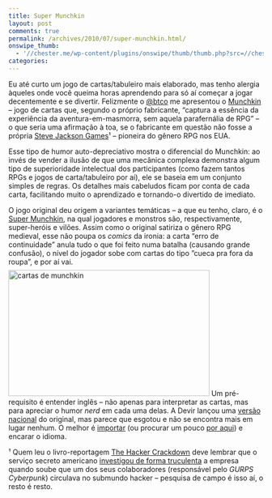 ```yaml
---
title: Super Munchkin
layout: post
comments: true
permalink: /archives/2010/07/super-munchkin.html/
onswipe_thumb:
  - '//chester.me/wp-content/plugins/onswipe/thumb/thumb.php?src=//chester.me/wp-content/uploads/2010/07/munchkin_cards.jpg&amp;w=600&amp;h=800&amp;zc=1&amp;q=75&amp;f=0'
categories:
---
```

Eu até curto um jogo de cartas/tabuleiro mais elaborado, mas tenho alergia àqueles onde você queima horas aprendendo para só aí começar a jogar decentemente e se divertir. Felizmente o [@btco][1] me apresentou o [Munchkin][2] &#8211; jogo de cartas que, segundo o próprio fabricante, &#8220;captura a essência da experiência da aventura-em-masmorra, sem aquela parafernália de RPG&#8221; &#8211; o que seria uma afirmação à toa, se o fabricante em questão não fosse a própria [Steve Jackson Games][3]¹ &#8211; pioneira do gênero RPG nos EUA.

Esse tipo de humor auto-depreciativo mostra o diferencial do Munchkin: ao invés de vender a ilusão de que uma mecânica complexa demonstra algum tipo de superioridade intelectual dos participantes (como fazem tantos RPGs e jogos de carta/tabuleiro por aí), ele se baseia em um conjunto simples de regras. Os detalhes mais cabeludos ficam por conta de cada carta, facilitando muito o aprendizado e tornando-o divertido de imediato.

O jogo original deu origem a variantes temáticas &#8211; a que eu tenho, claro, é o [Super Munchkin][4], na qual jogadores e monstros são, respectivamente, super-heróis e vilões. Assim como o original satiriza o gênero RPG medieval, esse não poupa os *comics* da ironia: a carta &#8220;erro de continuidade&#8221; anula tudo o que foi feito numa batalha (causando grande confusão), o nível do jogador sobe com cartas do tipo &#8221;cueca pra fora da roupa&#8221;, e por aí vai.
<img class="aligncenter size-full wp-image-4307" title="munchkin_cards" src="//chester.me/wp-content/uploads/2010/07/munchkin_cards.jpg" alt="cartas de munchkin" width="397" height="249" style="margin-top:8px" />
Um pré-requisito é entender inglês &#8211; não apenas para interpretar as cartas, mas para apreciar o humor *nerd* em cada uma delas. A Devir lançou uma [versão nacional][5] do original, mas parece que esgotou e não se encontra mais em lugar nenhum. O melhor é [importar][6] (ou procurar um pouco [por aqui][7]) e encarar o idioma.

¹ Quem leu o livro-reportagem [The Hacker Crackdown][8] deve lembrar que o serviço secreto americano [investigou de forma truculenta][9] a empresa quando soube que um dos seus colaboradores (responsável pelo *GURPS Cyberpunk*) circulava no submundo hacker &#8211; pesquisa de campo é isso aí, o resto é resto.

 [1]: http://twitter.com/btco
 [2]: http://www.worldofmunchkin.com/cardgame/
 [3]: http://www.sjgames.com/
 [4]: http://www.worldofmunchkin.com/supermunchkin/
 [5]: http://www.devir.com.br/rpg/munchkin.php
 [6]: http://www.coolstuffinc.com/main_searchResults.php?search_text=munchkin&#038;form_search_number=25&#038;go.x=0&#038;go.y=0
 [7]: http://lista.mercadolivre.com.br/munchkin
 [8]: http://www.mit.edu/hacker/hacker.html
 [9]: http://en.wikipedia.org/wiki/Steve_Jackson_Games,_Inc._v._United_States_Secret_Service
